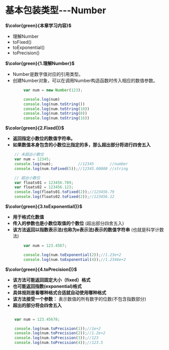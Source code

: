 # 基本包装类型---Number

**$\color{green}{本章学习内容}$**

- 理解Number
- toFixed()
- toExponential()
- toPrecision()

**$\color{green}{1.理解Number}$**

- Number是数字值对应的引用类型。
- 创建Number对象，可以在调用Number构造函数时传入相应的数值参数。

```javascript
        var num = new Number(123);

        console.log(num)
        console.log(num.toString())
        console.log(num.toString(10))
        console.log(num.toString(8))
        console.log(num.toString(16))

```

**$\color{green}{2.Fixed()}$**

- **返回指定小数位的数值字符串。**
- **如果数值本身包含的小数位比指定的多，那么超出部分将进行四舍五入**

```javascript
    // 未超出小数位
    var num = 12345;
    console.log(num);           //12345       //number
    console.log(num.toFixed(5));//12345.00000 //string

    // 超出小数位
    var floats01 = 123456.789;
    var floats02 = 123456.123;
    console.log(floats01.toFixed(2));//123456.79
    console.log(floats02.toFixed(2));//123456.12
```

**$\color{green}{3.toExponential()}$**

- **用于格式化数值**
- **传入的参数也是小数位取值的个数位**
  (超出部分四舍五入)
- **该方法返回以指数表示法(也称为e表示法)表示的数值字符串**
  (也就是科学计数法)

```javascript
        var num = 123.4567;

        console.log(num.toExponential(2));//1.23e+2
        console.log(num.toExponential(4));//1.2346e+2
```

**$\color{green}{4.toPrecision()}$**

- **该方法可能返回固定大小（fixed）格式**
- **也可能返回指数(exponential)格式**
- **具体规则是看哪种格式合适就自动使用哪种格式**
- **该方法接受一个参数：**
  表示数值的所有数字的位数(不包含指数部分)
- **超出的部分将会四舍五入**

```javascript

    var num = 123.45678;

    console.log(num.toPrecision(1));//1e+2
    console.log(num.toPrecision(2));//1.2e+2
    console.log(num.toPrecision(3));//123
    console.log(num.toPrecision(4));//123.5

```
